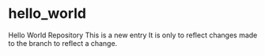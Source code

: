 # hello_world
Hello World Repository
This is a new entry
It is only to reflect changes made to the branch to reflect a change.
